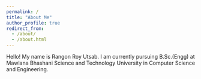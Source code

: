 ```yaml
---
permalink: /
title: "About Me"
author_profile: true
redirect_from:
  - /about/
  - /about.html
---
```


Hello! My name is Rangon Roy Utsab. I am currently pursuing B.Sc.(Engg) at Mawlana Bhashani Science and Technology University in Computer Science and Engineering.
